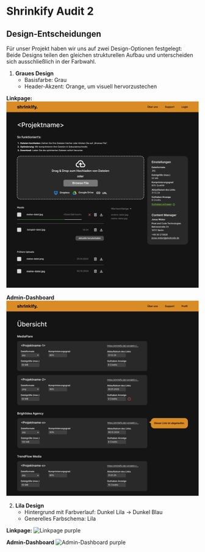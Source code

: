 # Shrinkify Audit 2

## Design-Entscheidungen

Für unser Projekt haben wir uns auf zwei Design-Optionen festgelegt: <br>
Beide Designs teilen den gleichen strukturellen Aufbau und unterscheiden sich ausschließlich in der Farbwahl.

1. **Graues Design**  
   - Basisfarbe: Grau  
   - Header-Akzent: Orange, um visuell hervorzustechen  

**Linkpage:**
   ![Linkpage grey](images/laptop-link-page-grey.png)

**Admin-Dashboard**
   ![Admin-Dashboard grey](images/laptop-admin-dashboard-grey.png)

2. **Lila Design**  
   - Hintergrund mit Farbverlauf: Dunkel Lila → Dunkel Blau  
   - Generelles Farbschema: Lila  

**Linkpage:**
   ![Linkpage purple](images/laptop-link-page-purple.png)

**Admin-Dashboard**
   ![Admin-Dashboard purple](images/laptop-admin-dashboard-purple.png)

